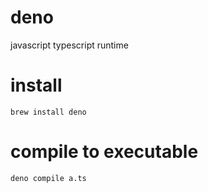 # deno

javascript typescript runtime

# install

`brew install deno`

# compile to executable

`deno compile a.ts`
